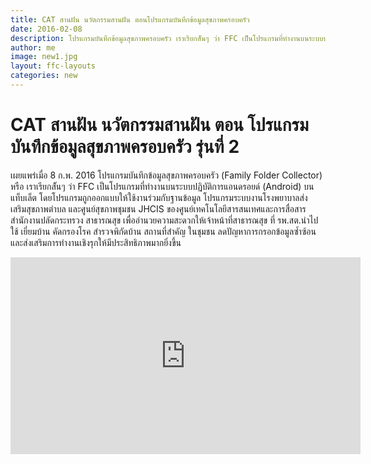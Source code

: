 ```yaml
---
title: CAT สานฝัน นวัตกรรมสานฝัน ตอนโปรแกรมบันทึกข้อมูลสุขภาพครอบครัว
date: 2016-02-08
description: โปรแกรมบันทึกข้อมูลสุขภาพครอบครัว เราเรียกส้ันๆ ว่า FFC เป็นโปรแกรมที่ทำงานบนระบบปฏิบัติการแอนดรอยด
author: me
image: new1.jpg
layout: ffc-layouts
categories: new
---
```


# CAT สานฝัน นวัตกรรมสานฝัน ตอน โปรแกรมบันทึกข้อมูลสุขภาพครอบครัว รุ่นที่ 2 


เผยแพร่เมื่อ 8 ก.พ. 2016
โปรแกรมบันทึกข้อมูลสุขภาพครอบครัว (Family Folder Collector) หรือ เราเรียกส้ันๆ ว่า FFC เป็นโปรแกรมที่ทำงานบนระบบปฏิบัติการแอนดรอยด์ (Android) บนแท็บเล็ต โดยโปรแกรมถูกออกแบบให้ใช้งานร่วมกับฐานข้อมูล โปรแกรมระบบงานโรงพยาบาลส่งเสริมสุขภาพตำบล และศูนย์สุขภาพชุมชน JHCIS ของศูนย์เทคโนโลยีสารสนเทศและการสื่อสาร สำนักงานปลัดกระทรวง สาธารณสุข เพื่ออำนวยความสะดวกให้เจ้าหน้าที่สาธารณสุข ที่ รพ.สต.นำไปใช้ เยี่ยมบ้าน คัดกรองโรค สำรวจพิกัดบ้าน สถานที่สำคัญ ในชุมชน ลดปัญหาการกรอกข้อมูลซ้ำซ้อน และส่งเสริมการทำงานเชิงรุกให้มีประสิทธิภาพมากยิ่งขึ้น

<div class="center">
<iframe width="560" height="315" src="https://www.youtube.com/embed/DJceyu3Bg6c" frameborder="0" allowfullscreen></iframe>
</div>
